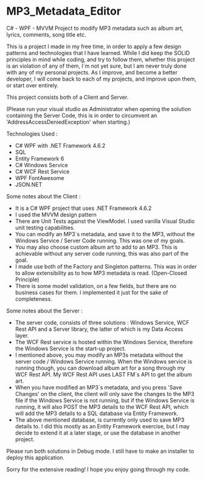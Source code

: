 # MP3_Metadata_Editor
C# - WPF - MVVM Project to modify MP3 metadata such as album art, lyrics, comments, song title etc.

This is a project I made in my free time, in order to apply a few design patterns and technologies that I have learned. While I did keep the SOLID principles in mind while coding, and try to follow them, whether this project is an violation of any of them, I`m not yet sure, but I am never truly done with any of my personal projects. As I improve, and become a better developer, I will come back to each of my projects, and improve upon them, or start over entirely.

This project consists both of a Client and Server.
 
(Please run your visual studio as Administrator when opening the solution containing the Server Code, this is in order to circumvent an 'AddressAccessDeniedException' when starting.)

Technologies Used : 

- C# WPF with .NET Framework 4.6.2
- SQL
- Entity Framework 6
- C# Windows Service
- C# WCF Rest Service
- WPF FontAwesome
- JSON.NET

Some notes about the Client : 

- It is a C# WPF project that uses .NET Framework 4.6.2
- I used the MVVM design pattern 
- There are Unit Tests against the ViewModel. I used vanilla Visual Studio unit testing capabilities.
- You can modify an MP3`s metadata, and save it to the MP3, without the Windows Service / Server Code running. This was one of my goals.
- You may also choose custom album art to add to an MP3. This is achievable without any server code running, this was also part of the goal.
- I made use both of the Factory and Singleton patterns. This was in order to allow extensibility as to how MP3 metadata is read. (Open-Closed Principle)
- There is some model validation, on a few fields, but there are no business cases for them. I implemented it just for the sake of completeness. 

Some notes about the Server : 

- The server code, consists of three solutions : Windows Service, WCF Rest API and a Server library, the latter of which is my Data Access layer.
- The WCF Rest service is hosted within the Windows Service, therefore the Windows Service is the start-up project.
- I mentioned above, you may modify an MP3s metadata without the server code / Windows Service running. When the Windows service is running though, you can download album art for a song through my WCF Rest API. My     WCF Rest API uses LAST FM`s API to get the album art. 
- When you have modified an MP3`s metadata, and you press 'Save Changes' on the client, the client will only save the changes to the MP3 file if the Windows Service is not running, but if the Windows Service is        running, it will also POST the MP3 details to the WCF Rest API, which will add the MP3 details to a SQL database via Entity Framework. 
- The above mentioned database, is currently only used to save MP3 details to. I did this mostly as an Entity Framework exercise, but I may decide to extend it at a later stage, or use the database in another          project.

Please run both solutions in Debug mode. I still have to make an installer to deploy this application. 

Sorry for the extensive reading! I hope you enjoy going through my code. 




